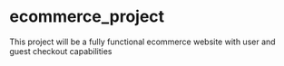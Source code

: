 # ecommerce_project
This project will be a fully functional ecommerce website with user and guest checkout capabilities
